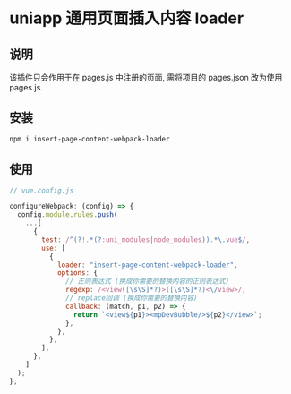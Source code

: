 # uniapp 通用页面插入内容 loader

## 说明

该插件只会作用于在 pages.js 中注册的页面, 需将项目的 pages.json 改为使用 pages.js.


## 安装

```bash
npm i insert-page-content-webpack-loader
```

## 使用

```js
// vue.config.js

configureWebpack: (config) => {
  config.module.rules.push(
    ...[
      {
        test: /^(?!.*(?:uni_modules|node_modules)).*\.vue$/,
        use: [
          {
            loader: "insert-page-content-webpack-loader",
            options: {
              // 正则表达式 (换成你需要的替换内容的正则表达式)
              regexp: /<view([\s\S]*?)>([\s\S]*?)<\/view>/,
              // replace回调 (换成你需要的替换内容)
              callback: (match, p1, p2) => {
                return `<view${p1}><mpDevBubble/>${p2}</view>`;
              },
            },
          },
        ],
      },
    ]
  );
};
```
